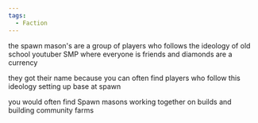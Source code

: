 ```yaml
---
tags:
  - Faction
---
```

the  spawn mason's are a group of players who follows the ideology of old school youtuber SMP where everyone is friends and diamonds are a currency

they got their name because you can often find players who follow this ideology setting up base at spawn

you would often find Spawn masons working together on builds and building community farms